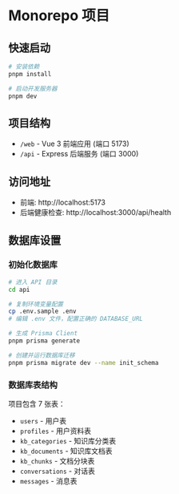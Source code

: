 # Monorepo 项目

## 快速启动

```bash
# 安装依赖
pnpm install

# 启动开发服务器
pnpm dev
```

## 项目结构
- `/web` - Vue 3 前端应用 (端口 5173)
- `/api` - Express 后端服务 (端口 3000)

## 访问地址
- 前端: http://localhost:5173
- 后端健康检查: http://localhost:3000/api/health

## 数据库设置

### 初始化数据库
```bash
# 进入 API 目录
cd api

# 复制环境变量配置
cp .env.sample .env
# 编辑 .env 文件，配置正确的 DATABASE_URL

# 生成 Prisma Client
pnpm prisma generate

# 创建并运行数据库迁移
pnpm prisma migrate dev --name init_schema
```

### 数据库表结构
项目包含 7 张表：
- `users` - 用户表
- `profiles` - 用户资料表
- `kb_categories` - 知识库分类表
- `kb_documents` - 知识库文档表
- `kb_chunks` - 文档分块表
- `conversations` - 对话表
- `messages` - 消息表
